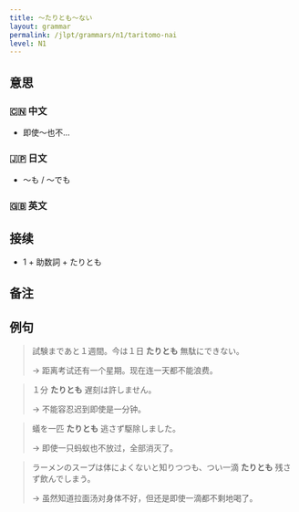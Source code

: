 ```yaml
---
title: 〜たりとも〜ない
layout: grammar
permalink: /jlpt/grammars/n1/taritomo-nai
level: N1
---
```


## 意思

### 🇨🇳 中文

- 即使〜也不…

### 🇯🇵 日文

- 〜も / 〜でも

### 🇬🇧 英文


## 接续

- 1 + 助数詞 + たりとも

## 备注


## 例句

> 試験まであと１週間。今は１日 **たりとも** 無駄にできない。
>
> → 距离考试还有一个星期。现在连一天都不能浪费。

> １分 **たりとも** 遅刻は許しません。
>
> → 不能容忍迟到即使是一分钟。

> 蟻を一匹 **たりとも** 逃さず駆除しました。
>
> → 即使一只蚂蚁也不放过，全部消灭了。

> ラーメンのスープは体によくないと知りつつも、つい一滴 **たりとも** 残さず飲んでしまう。
>
> → 虽然知道拉面汤对身体不好，但还是即使一滴都不剩地喝了。

